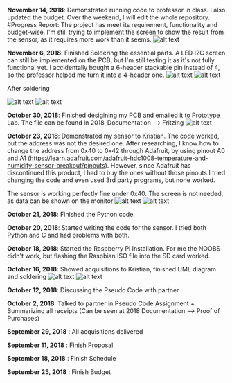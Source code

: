 **November 14, 2018**: Demonstrated running code to professor in class. I also updated the budget. Over the weekend, I will edit the whole repository. 
#Progress Report: The project has meet its requirement, functionality and budget-wise. I'm still trying to implement the screen to show the result from the sensor, as it requires more work than it seems.
![alt text](https://github.com/ngtrangminhduc/OverheatSensor/blob/master/2018_Images/PythonCode2.png)

**November 6, 2018**: Finished Soldering the essential parts. A LED I2C screen can still be implemented on the PCB, but I'm still testing it as it's not fully functional yet. I accidentally bought a 6-header stackable pin instead of 4, so the professor helped me turn it into a 4-header one.
![alt text](https://github.com/ngtrangminhduc/OverheatSensor/blob/master/2018_Images/6PinsStackableHeader.jpg)
![alt text](https://github.com/ngtrangminhduc/OverheatSensor/blob/master/2018_Images/2x20Pins.jpeg)

After soldering

![alt text](https://github.com/ngtrangminhduc/OverheatSensor/blob/master/2018_Images/PCB_1.jpg)
![alt text](https://github.com/ngtrangminhduc/OverheatSensor/blob/master/2018_Images/PCB_2.jpg)

**October 30, 2018**: Finished desigining my PCB and emailed it to Prototype Lab. The file can be found in 2018_Documentation --> Fritzing
![alt text](https://github.com/ngtrangminhduc/OverheatSensor/blob/master/2018_Documentation/Fritzing/DucNguyen_HDC1008_pcb.png)

**October 23, 2018**: Demonstrated my sensor to Kristian. The code worked, but the address was not the desired one. After researching, I know how to change the address from 0x40 to 0x42 through Adafruit, by using pinout A0 and A1 (https://learn.adafruit.com/adafruit-hdc1008-temperature-and-humidity-sensor-breakout/pinouts). However, since Adafruit has discontinued this product, I had to buy the ones without those pinouts.I tried changing the code and even used 3rd party programs, but none worked.

The sensor is working perfectly fine under 0x40.
The screen is not needed, as data can be shown on the monitor
![alt text](https://github.com/ngtrangminhduc/OverheatSensor/blob/master/2018_Images/IMG_8826.JPG)
![alt text](https://github.com/ngtrangminhduc/OverheatSensor/blob/master/2018_Images/PythonCode.png)


**October 21, 2018**: Finished the Python code.

**October 20, 2018**: Started writing the code for the sensor. I tried both Python and C and had problems with both.

**October 18, 2018**: Started the Raspberry Pi Installation. For me the NOOBS didn't work, but flashing the Raspbian ISO file into the SD card worked.

**October 16, 2018**: Showed acquisitions to Kristian, finished UML diagram and soldering
![alt text](https://github.com/ngtrangminhduc/OverheatSensor/blob/master/2018_Images/IMG_8704.JPG)
![alt text](https://github.com/ngtrangminhduc/OverheatSensor/blob/master/2018_Images/IMG_8708.JPG)

**October 12, 2018**: Discussing the Pseudo Code with partner

**October 2, 2018**: Talked to partner in Pseudo Code Assignment + Summarizing all receipts (Can be seen at 2018 Documentation --> Proof of Purchases)

**September 29, 2018** : All acquisitions delivered

**September 11, 2018** : Finish Proposal

**September 18, 2018** : Finish Schedule 

**September 25, 2018** : Finish Budget

